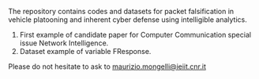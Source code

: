 The repository contains codes and datasets for packet falsification in vehicle platooning and inherent cyber defense using intelligible analytics.

1. First example of candidate paper for Computer Communication special issue Network Intelligence.
2. Dataset example of variable FResponse.

Please do not hesitate to ask to maurizio.mongelli@ieiit.cnr.it
